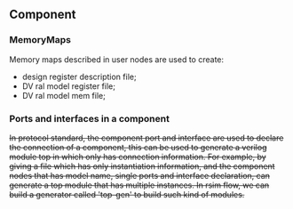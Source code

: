 
## Component
### MemoryMaps
Memory maps described in user nodes are used to create:
- design register description file;
- DV ral model register file;
- DV ral model mem file;

### Ports and interfaces in a component
~~In protocol standard, the component port and interface are used to declare the connection of a component, this can be used to generate a verilog module top in which only has connection information. For example, by giving a file which has only instantiation information, and the component nodes that has model name, single ports and interface declaration, can generate a top module that has multiple instances. In rsim flow, we can build a generator called 'top-gen' to build such kind of modules.~~